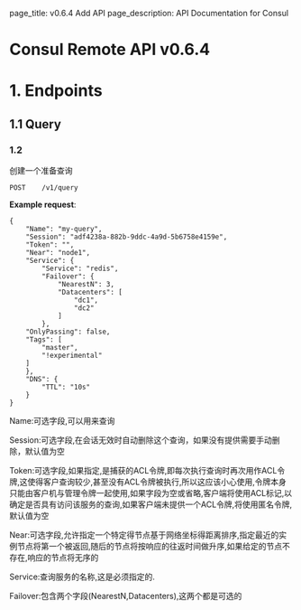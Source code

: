 page_title: v0.6.4 Add API
page_description: API Documentation for Consul

# Consul Remote API v0.6.4

# 1. Endpoints

## 1.1 Query

### 1.2

创建一个准备查询

	POST	/v1/query

**Example request**:

	{
  		"Name": "my-query", 
  		"Session": "adf4238a-882b-9ddc-4a9d-5b6758e4159e",
  		"Token": "",
  		"Near": "node1",
 		"Service": {
   			"Service": "redis",
   			"Failover": {
      			"NearestN": 3,
     			"Datacenters": [
        			"dc1",
        			"dc2"
      			]
    	 	},
    	"OnlyPassing": false,
   		"Tags": [
      		"master",
      		"!experimental"
    	]
  		},
  		"DNS": {
    		"TTL": "10s"
  		}
	}
	
Name:可选字段,可以用来查询

Session:可选字段,在会话无效时自动删除这个查询，如果没有提供需要手动删除，默认值为空

Token:可选字段,如果指定,是捕获的ACL令牌,即每次执行查询时再次用作ACL令牌,这使得客户查询较少,甚至没有ACL令牌被执行,所以这应该小心使用,令牌本身只能由客户机与管理令牌一起使用,如果字段为空或省略,客户端将使用ACL标记,以确定是否具有访问该服务的查询,如果客户端未提供一个ACL令牌,将使用匿名令牌,默认值为空

Near:可选字段,允许指定一个特定得节点基于网络坐标得距离排序,指定最近的实例节点将第一个被返回,随后的节点将按响应的往返时间做升序,如果给定的节点不存在,响应的节点将无序的

Service:查询服务的名称,这是必须指定的.

Failover:包含两个字段(NearestN,Datacenters),这两个都是可选的



